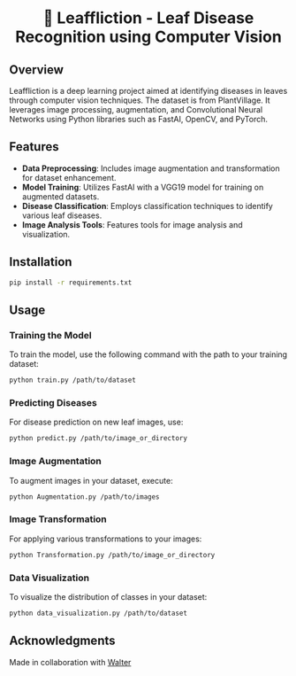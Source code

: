 <div align="center">
  <center><h1> 🍃 Leaffliction - Leaf Disease Recognition using Computer Vision</h1></center>
  </div>
  
## Overview
Leaffliction is a deep learning project aimed at identifying diseases in leaves through computer vision techniques. The dataset is from PlantVillage. It leverages image processing, augmentation, and Convolutional Neural Networks using Python libraries such as FastAI, OpenCV, and PyTorch.

## Features
- **Data Preprocessing**: Includes image augmentation and transformation for dataset enhancement.
- **Model Training**: Utilizes FastAI with a VGG19 model for training on augmented datasets.
- **Disease Classification**: Employs classification techniques to identify various leaf diseases.
- **Image Analysis Tools**: Features tools for image analysis and visualization.

## Installation
```bash
pip install -r requirements.txt
```

## Usage
### Training the Model
To train the model, use the following command with the path to your training dataset:
```bash
python train.py /path/to/dataset
```

### Predicting Diseases
For disease prediction on new leaf images, use:

```bash
python predict.py /path/to/image_or_directory
```

### Image Augmentation
To augment images in your dataset, execute:

```bash
python Augmentation.py /path/to/images
```

### Image Transformation
For applying various transformations to your images:

```bash
python Transformation.py /path/to/image_or_directory
```

### Data Visualization
To visualize the distribution of classes in your dataset:

```bash
python data_visualization.py /path/to/dataset
```




## Acknowledgments
Made in collaboration with [Walter](https://github.com/WalterLuong)
